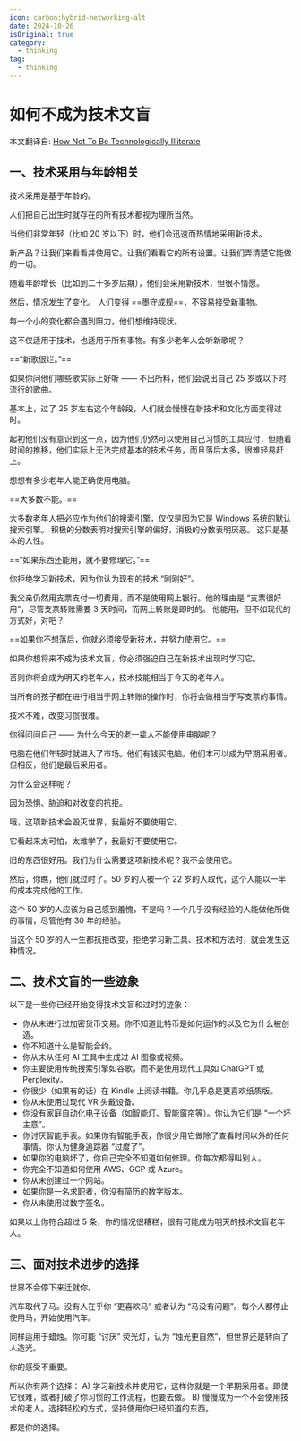 ```yaml
---
icon: carbon:hybrid-networking-alt
date: 2024-10-26
isOriginal: true
category:
  - thinking
tag:
  - thinking
---
```


# 如何不成为技术文盲

本文翻译自: [How Not To Be Technologically Illiterate](https://lifemathmoney.com/how-not-to-be-technologically-illiterate/)

<!-- more -->

## 一、技术采用与年龄相关

技术采用是基于年龄的。

人们把自己出生时就存在的所有技术都视为理所当然。

当他们非常年轻（比如 20 岁以下）时，他们会迅速而热情地采用新技术。

新产品？让我们来看看并使用它。让我们看看它的所有设置。让我们弄清楚它能做的一切。

随着年龄增长（比如到二十多岁后期），他们会采用新技术，但很不情愿。

然后，情况发生了变化。
人们变得 ==墨守成规==，不容易接受新事物。

每一个小的变化都会遇到阻力，他们想维持现状。

这不仅适用于技术，也适用于所有事物。有多少老年人会听新歌呢？

==“新歌很烂。”==

如果你问他们哪些歌实际上好听 —— 不出所料，他们会说出自己 25 岁或以下时流行的歌曲。

基本上，过了 25 岁左右这个年龄段，人们就会慢慢在新技术和文化方面变得过时。

起初他们没有意识到这一点，因为他们仍然可以使用自己习惯的工具应付，但随着时间的推移，他们实际上无法完成基本的技术任务，而且落后太多，很难轻易赶上。

想想有多少老年人能正确使用电脑。

==大多数不能。==

大多数老年人把必应作为他们的搜索引擎，仅仅是因为它是 Windows 系统的默认搜索引擎。
积极的分数表明对搜索引擎的偏好，消极的分数表明厌恶。
这只是基本的人性。

==“如果东西还能用，就不要修理它。”==

你拒绝学习新技术，因为你认为现有的技术 “刚刚好”。

我父亲仍然用支票支付一切费用，而不是使用网上银行。他的理由是 “支票很好用”，尽管支票转账需要 3 天时间，而网上转账是即时的。
他能用，但不如现代的方式好，对吧？

==如果你不想落后，你就必须接受新技术，并努力使用它。==

如果你想将来不成为技术文盲，你必须强迫自己在新技术出现时学习它。

否则你将会成为明天的老年人，技术技能相当于今天的老年人。

当所有的孩子都在进行相当于网上转账的操作时，你将会做相当于写支票的事情。

技术不难，改变习惯很难。

你得问问自己 —— 为什么今天的老一辈人不能使用电脑呢？

电脑在他们年轻时就进入了市场。他们有钱买电脑。他们本可以成为早期采用者。但相反，他们是最后采用者。

为什么会这样呢？

因为恐惧、胁迫和对改变的抗拒。

哦，这项新技术会毁灭世界，我最好不要使用它。

它看起来太可怕，太难学了，我最好不要使用它。

旧的东西很好用。我们为什么需要这项新技术呢？我不会使用它。

然后，你瞧，他们就过时了。50 岁的人被一个 22 岁的人取代，这个人能以一半的成本完成他的工作。

这个 50 岁的人应该为自己感到羞愧，不是吗？一个几乎没有经验的人能做他所做的事情，尽管他有 30 年的经验。

当这个 50 岁的人一生都抗拒改变，拒绝学习新工具、技术和方法时，就会发生这种情况。

## 二、技术文盲的一些迹象

以下是一些你已经开始变得技术文盲和过时的迹象：

- 你从未进行过加密货币交易。你不知道比特币是如何运作的以及它为什么被创造。
- 你不知道什么是智能合约。
- 你从未从任何 AI 工具中生成过 AI 图像或视频。
- 你主要使用传统搜索引擎如谷歌，而不是使用现代工具如 ChatGPT 或 Perplexity。
- 你很少（如果有的话）在 Kindle 上阅读书籍。你几乎总是更喜欢纸质版。
- 你从未使用过现代 VR 头戴设备。
- 你没有家庭自动化电子设备（如智能灯、智能窗帘等）。你认为它们是 “一个坏主意”。
- 你讨厌智能手表。如果你有智能手表，你很少用它做除了查看时间以外的任何事情。你认为健身追踪器 “过度了”。
- 如果你的电脑坏了，你自己完全不知道如何修理。你每次都得叫别人。
- 你完全不知道如何使用 AWS、GCP 或 Azure。
- 你从未创建过一个网站。
- 如果你是一名求职者，你没有简历的数字版本。
- 你从未使用过数字签名。

如果以上你符合超过 5 条，你的情况很糟糕，很有可能成为明天的技术文盲老年人。

## 三、面对技术进步的选择

世界不会停下来迁就你。

汽车取代了马。没有人在乎你 “更喜欢马” 或者认为 “马没有问题”。每个人都停止使用马，开始使用汽车。

同样适用于蜡烛。你可能 “讨厌” 荧光灯，认为 “烛光更自然”，但世界还是转向了人造光。

你的感受不重要。

所以你有两个选择：
A) 学习新技术并使用它，这样你就是一个早期采用者。即使它很难，或者打破了你习惯的工作流程，也要去做。
B) 慢慢成为一个不会使用技术的老人。选择轻松的方式，坚持使用你已经知道的东西。

都是你的选择。
